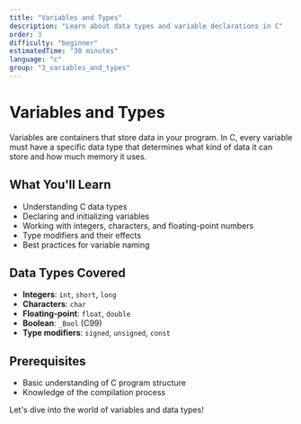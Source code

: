 ```yaml
---
title: "Variables and Types"
description: "Learn about data types and variable declarations in C"
order: 3
difficulty: "beginner"
estimatedTime: "30 minutes"
language: "c"
group: "3_variables_and_types"
---
```


# Variables and Types

Variables are containers that store data in your program. In C, every variable must have a specific data type that determines what kind of data it can store and how much memory it uses.

## What You'll Learn

- Understanding C data types
- Declaring and initializing variables
- Working with integers, characters, and floating-point numbers
- Type modifiers and their effects
- Best practices for variable naming

## Data Types Covered

- **Integers**: `int`, `short`, `long`
- **Characters**: `char`
- **Floating-point**: `float`, `double`
- **Boolean**: `_Bool` (C99)
- **Type modifiers**: `signed`, `unsigned`, `const`

## Prerequisites

- Basic understanding of C program structure
- Knowledge of the compilation process

Let's dive into the world of variables and data types!

